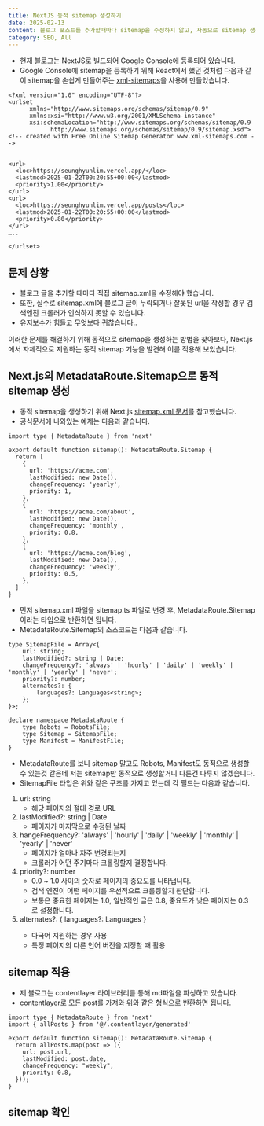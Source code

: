 ```yaml
---
title: NextJS 동적 sitemap 생성하기
date: 2025-02-13
content: 블로그 포스트를 추가할때마다 sitemap을 수정하지 않고, 자동으로 sitemap 생성하기
category: SEO, All
---
```


- 현재 블로그는 NextJS로 빌드되어 Google Console에 등록되어 있습니다.
- Google Console에 sitemap을 등록하기 위해 React에서 했던 것처럼 다음과 같이 sitemap을 손쉽게 만들어주는 [xml-sitemaps](https://www.xml-sitemaps.com/)을 사용해 만들었습니다.

```
<?xml version="1.0" encoding="UTF-8"?>
<urlset
      xmlns="http://www.sitemaps.org/schemas/sitemap/0.9"
      xmlns:xsi="http://www.w3.org/2001/XMLSchema-instance"
      xsi:schemaLocation="http://www.sitemaps.org/schemas/sitemap/0.9
            http://www.sitemaps.org/schemas/sitemap/0.9/sitemap.xsd">
<!-- created with Free Online Sitemap Generator www.xml-sitemaps.com -->


<url>
  <loc>https://seunghyunlim.vercel.app/</loc>
  <lastmod>2025-01-22T00:20:55+00:00</lastmod>
  <priority>1.00</priority>
</url>
<url>
  <loc>https://seunghyunlim.vercel.app/posts</loc>
  <lastmod>2025-01-22T00:20:55+00:00</lastmod>
  <priority>0.80</priority>
</url>
…..

</urlset>

```

## 문제 상황
- 블로그 글을 추가할 때마다 직접 sitemap.xml을 수정해야 했습니다.
- 또한, 실수로 sitemap.xml에 블로그 글이 누락되거나 잘못된 url을 작성할 경우 검색엔진 크롤러가 인식하지 못할 수 있습니다.
- 유지보수가 힘들고 무엇보다 귀찮습니다..

이러한 문제를 해결하기 위해 동적으로 sitemap을 생성하는 방법을 찾아보다, Next.js에서 자체적으로 지원하는 동적 sitemap 기능을 발견해 이를 적용해 보았습니다.

## Next.js의 MetadataRoute.Sitemap으로 동적 sitemap 생성
- 동적 sitemap을 생성하기 위해 Next.js [sitemap.xml 문서](https://nextjs.org/docs/app/api-reference/file-conventions/metadata/sitemap)를 참고했습니다.
- 공식문서에 나와있는 예제는 다음과 같습니다.

```
import type { MetadataRoute } from 'next'
 
export default function sitemap(): MetadataRoute.Sitemap {
  return [
    {
      url: 'https://acme.com',
      lastModified: new Date(),
      changeFrequency: 'yearly',
      priority: 1,
    },
    {
      url: 'https://acme.com/about',
      lastModified: new Date(),
      changeFrequency: 'monthly',
      priority: 0.8,
    },
    {
      url: 'https://acme.com/blog',
      lastModified: new Date(),
      changeFrequency: 'weekly',
      priority: 0.5,
    },
  ]
}
```

- 먼저 sitemap.xml 파일을 sitemap.ts 파일로 변경 후, MetadataRoute.Sitemap이라는 타입으로 반환하면 됩니다.
- MetadataRoute.Sitemap의 소스코드는 다음과 같습니다.

```
type SitemapFile = Array<{
    url: string;
    lastModified?: string | Date;
    changeFrequency?: 'always' | 'hourly' | 'daily' | 'weekly' | 'monthly' | 'yearly' | 'never';
    priority?: number;
    alternates?: {
        languages?: Languages<string>;
    };
}>;

declare namespace MetadataRoute {
    type Robots = RobotsFile;
    type Sitemap = SitemapFile;
    type Manifest = ManifestFile;
}
```

- MetadataRoute를 보니 sitemap 말고도 Robots, Manifest도 동적으로 생성할 수 있는것 같은데 저는 sitemap만 동적으로 생성할거니 다른건 다루지 않겠습니다.
- SitemapFile 타입은 위와 같은 구조를 가지고 있는데 각 필드는 다음과 같습니다.

1. url: string
   - 해당 페이지의 절대 경로 URL
2. lastModified?: string | Date
   - 페이지가 마지막으로 수정된 날짜
3. hangeFrequency?: 'always' | 'hourly' | 'daily' | 'weekly' | 'monthly' | 'yearly' | 'never'
   - 페이지가 얼마나 자주 변경되는지
   - 크롤러가 어떤 주기마다 크롤링할지 결정합니다.
4. priority?: number
   - 0.0 ~ 1.0 사이의 숫자로 페이지의 중요도를 나타냅니다.
   - 검색 엔진이 어떤 페이지를 우선적으로 크롤링할지 판단합니다.
   - 보통은 중요한 페이지는 1.0, 일반적인 글은 0.8, 중요도가 낮은 페이지는 0.3 로 설정합니다.
5. alternates?: { languages?: Languages<string> }
   - 다국어 지원하는 경우 사용
   - 특정 페이지의 다른 언어 버전을 지정할 때 활용

## sitemap 적용
- 제 블로그는 contentlayer 라이브러리를 통해 md파일을 파싱하고 있습니다.
- contentlayer로 모든 post를 가져와 위와 같은 형식으로 반환하면 됩니다.

```
import type { MetadataRoute } from 'next'
import { allPosts } from '@/.contentlayer/generated'

export default function sitemap(): MetadataRoute.Sitemap {
  return allPosts.map(post => ({
    url: post.url,
    lastModified: post.date,
    changeFrequency: "weekly",
    priority: 0.8,
  })); 
}
```

## sitemap 확인



